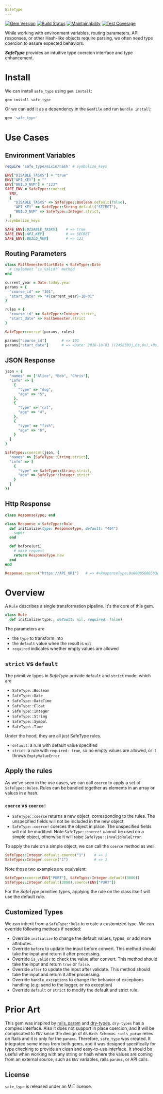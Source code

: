 ```yaml
---
SafeType
---
```

[![Gem Version](https://badge.fury.io/rb/safe_type.svg)](https://badge.fury.io/rb/safe_type)
[![Build Status](https://travis-ci.org/chanzuckerberg/safe_type.svg?branch=master)](https://travis-ci.org/chanzuckerberg/safe_type)
[![Maintainability](https://api.codeclimate.com/v1/badges/7fbc9a4038b86ef639e1/maintainability)](https://codeclimate.com/github/chanzuckerberg/safe_type/maintainability)
[![Test Coverage](https://api.codeclimate.com/v1/badges/7fbc9a4038b86ef639e1/test_coverage)](https://codeclimate.com/github/chanzuckerberg/safe_type/test_coverage)

While working with environment variables, routing parameters, API responses,
  or other Hash-like objects require parsing,
  we often need type coercion to assure expected behaviors.

***SafeType*** provides an intuitive type coercion interface and type enhancement.

# Install

We can install `safe_type` using `gem install`: 

```bash
gem install safe_type
```

Or we can add it as a dependency in the `Gemfile` and run `bundle install`:

```ruby
gem 'safe_type'
```

# Use Cases
## Environment Variables
```ruby
require 'safe_type/mixin/hash' # symbolize_keys

ENV["DISABLE_TASKS"] = "true"
ENV["API_KEY"] = ""
ENV["BUILD_NUM"] = "123"
SAFE_ENV = SafeType::coerce(
  ENV,
  {
    "DISABLE_TASKS" => SafeType::Boolean.default(false),
    "API_KEY" => SafeType::String.default("SECRET"),
    "BUILD_NUM" => SafeType::Integer.strict,
  }
).symbolize_keys

SAFE_ENV[:DISABLE_TASKS]    # => true
SAFE_ENV[:API_KEY]          # => SECRET
SAFE_ENV[:BUILD_NUM]        # => 123
```
## Routing Parameters
```ruby
class FallSemesterStartDate < SafeType::Date
  # implement `is_valid?` method
end

current_year = Date.today.year
params = {
  "course_id" => "101",
  "start_date" => "#{current_year}-10-01"
}

rules = {
  "course_id" => SafeType::Integer.strict,
  "start_date" => FallSemester.strict
}

SafeType::coerce!(params, rules)

params["course_id"]       # => 101
params["start_date"]      # => <Date: 2018-10-01 ((2458393j,0s,0n),+0s,2299161j)>
```
## JSON Response
```ruby
json = {
  "names" => ["Alice", "Bob", "Chris"],
  "info" => [
    {
      "type" => "dog",
      "age" => "5",
    },
    {
      "type" => "cat",
      "age" => "4",
    },
    {
      "type" => "fish",
      "age" => "6",
    }
  ]
}

SafeType::coerce!(json, {
  "names" => [SafeType::String.strict],
  "info" => [
    {
      "type" => SafeType::String.strict,
      "age" => SafeType::Integer.strict
    }
  ]
})
```
## Http Response
```ruby
class ResponseType; end

class Response < SafeType::Rule
  def initialize(type: ResponseType, default: "404")
    super
  end

  def before(uri)
    # make request
    return ResponseType.new 
  end
end

Response.coerce("https://API_URI")   # => #<ResponseType:0x000056005b3e7518>
```

# Overview 
A `Rule` describes a single transformation pipeline. It's the core of this gem.
```ruby
class Rule
  def initialize(type:, default: nil, required: false)
```
The parameters are
- the `type` to transform into
- the `default` value when the result is `nil`
- `required` indicates whether empty values are allowed

## `strict` vs `default`
The primitive types in *SafeType* provide `default` and `strict` mode, which are
- `SafeType::Boolean`
- `SafeType::Date`
- `SafeType::DateTime`
- `SafeType::Float`
- `SafeType::Integer`
- `SafeType::String`
- `SafeType::Symbol`
- `SafeType::Time`

Under the hood, they are all just SafeType rules.
- `default`: a rule with default value specified
- `strict`: a rule with `required: true`, so no empty values are allowed, or it throws `EmptyValueError`

## Apply the rules
As we've seen in the use cases, we can call `coerce` to apply a set of `SafeType::Rule`s.
Rules can be bundled together as elements in an array or values in a hash.

### `coerce` vs `coerce!`
- `SafeType::coerce` returns a new object, corresponding to the rules. The unspecified fields will not be included in the new object.
- `SafeType::coerce!` coerces the object in place. The unspecified fields will not be modified.
Note `SafeType::coerce!` cannot be used on a simple object, otherwise it will raise `SafeType::InvalidRuleError`. 

To apply the rule on a simple object, we can call the `coerce` method as well.
```ruby
SafeType::Integer.default.coerce("1")    # => 1
SafeType::Integer.coerce("1")            # => 1
```
Note those two examples are equivalent:
```ruby
SafeType::coerce(ENV["PORT"], SafeType::Integer.default(3000))
SafeType::Integer.default(3000).coerce(ENV["PORT"])
``` 
For the *SafeType* primitive types, applying the rule on the class itself will use the default rule.

## Customized Types
We can inherit from a `SafeType::Rule` to create a customized type.
We can override following methods if needed:
- Override `initialize` to change the default values, types, or add more attributes.
- Override `before` to update the input before convert. This method should take the input and return it after processing.
- Override `is_valid?` to check the value after convert. This method should take the input and return `true` or `false`.
- Override `after` to update the input after validate. This method should take the input and return it after processing.
- Override `handle_exceptions` to change the behavior of exceptions handling (e.g: send to the logger, or no exception) 
- Override `default` or `strict` to modify the default and strict rule.

# Prior Art
This gem was inspired by [rails_param](https://github.com/nicolasblanco/rails_param)
and [dry-types](https://github.com/dry-rb/dry-types). `dry-types` has a complex interface. 
Also it does not support in place coercion, and it will be complicated to `ENV` since the design of its
`Hash Schemas`. `rails_param` relies on Rails and it is only for the `params`. 
Therefore, `safe_type` was created. It integrated some ideas from both gems, 
and it was designed specifically for type checking to provide an clean and easy-to-use interface.
It should be useful when working with any string or hash where the values are coming from an external source, 
such as `ENV` variables, rails `params`, or API calls.

## License
`safe_type` is released under an MIT license.
